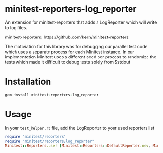 minitest-reporters-log_reporter
====

An extension for minitest-reporters that adds a LogReporter which will write to log files.

minitest-reporters: https://github.com/kern/minitest-reporters

The motiviation for this library was for debugging our parallel test code which uses a separate process for each Minitest instance. In our implementation Minitest uses a different seed per process to randomize the tests which made it difficult to debug tests solely from $stdout

# Installation

```ruby
gem install minitest-reporters-log_reporter
```

# Usage

In your `test_helper.rb` file, add the LogReporter to your used reporters list

```ruby
require "minitest/reporters"
require "minitest/reporters/log_reporter"
Minitest::Reporters.use! [Minitest::Reporters::DefaultReporter.new, Minitest::Reporters::LogReporter.new]
```
